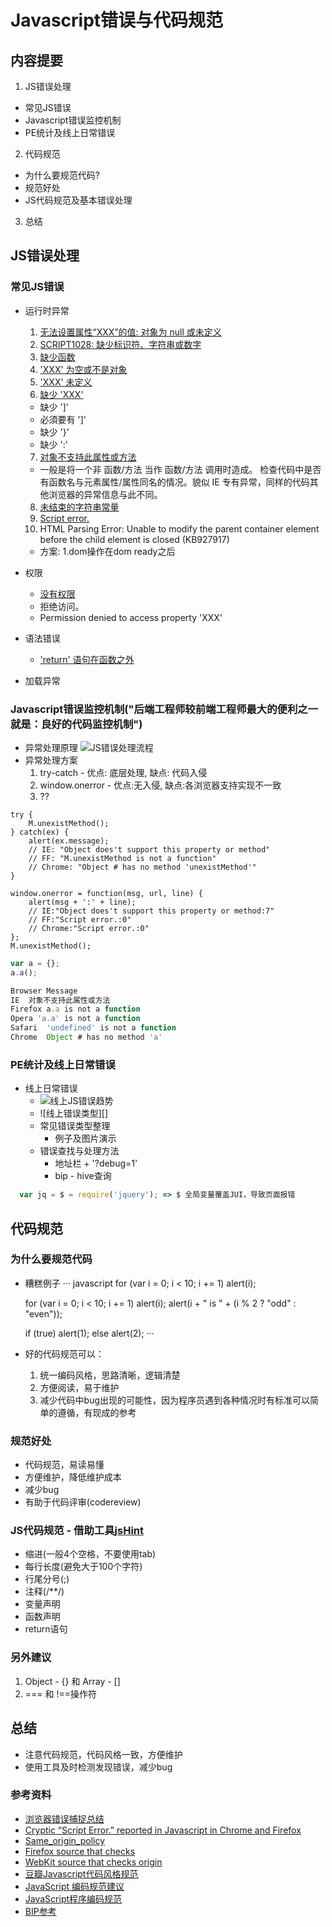 Javascript错误与代码规范
========================


## 内容提要
 1. JS错误处理
   - 常见JS错误
   - Javascript错误监控机制
   - PE统计及线上日常错误

 2. 代码规范
   - 为什么要规范代码?
   - 规范好处
   - JS代码规范及基本错误处理

 3. 总结


## JS错误处理

### 常见JS错误
  * 运行时异常
    1. [无法设置属性“XXX”的值: 对象为 null 或未定义](demo/1.html)
    2. [SCRIPT1028: 缺少标识符、字符串或数字](demo/2.html)
    3. [缺少函数](demo/3.html)
    4. ['XXX' 为空或不是对象](demo/4.html)
    5. ['XXX' 未定义](demo/5.html)
    6. [缺少 'XXX'](demo/6.html)
      - 缺少 ']'
      - 必須要有 ']'
      - 缺少 '}'
      - 缺少 ':'
    7. [对象不支持此属性或方法](demo/7.html)
      - 一般是将一个非 函数/方法 当作 函数/方法 调用时造成。 检查代码中是否有函数名与元素属性/属性同名的情况。貌似 IE 专有异常，同样的代码其他浏览器的异常信息与此不同。
    8. [未结束的字符串常量](demo/8.html)
    9. [Script error.](demo/9.html)
    10. HTML Parsing Error: Unable to modify the parent container element before the child element is closed (KB927917)
      - 方案: 1.dom操作在dom ready之后

  * 权限
    - [没有权限](demo/10.html)
    - 拒绝访问。
    - Permission denied to access property 'XXX'
  * 语法错误
    - ['return' 语句在函数之外](demo/11.html)
  * 加载异常


### Javascript错误监控机制("后端工程师较前端工程师最大的便利之一就是：良好的代码监控机制")
  - 异常处理原理
    ![JS错误处理流程][error-flow] <!-- 一个错误发生后，首先会被try-catch处理，如果没有被停止，则继续传递给window.onerror处理，如果没有被停止，则最终传递给浏览器控制台处理 -->
  - 异常处理方案
    1. try-catch - 优点: 底层处理, 缺点: 代码入侵
    2. window.onerror - 优点:无入侵, 缺点:各浏览器支持实现不一致
    3. ??

``` javascript(try - catch)
try {
    M.unexistMethod();
} catch(ex) {
    alert(ex.message);
    // IE: "Object does't support this property or method"
    // FF: "M.unexistMethod is not a function"
    // Chrome: "Object # has no method 'unexistMethod'"
}
```

``` javascript(window - onerror)
window.onerror = function(msg, url, line) {
    alert(msg + ':' + line);
    // IE:"Object does't support this property or method:7"
    // FF:"Script error.:0"
    // Chrome:"Script error.:0"
};
M.unexistMethod();
```

``` javascript
var a = {};
a.a();

Browser Message
IE  对象不支持此属性或方法
Firefox a.a is not a function
Opera 'a.a' is not a function
Safari  'undefined' is not a function
Chrome  Object # has no method 'a'
```


### PE统计及线上日常错误
  * 线上日常错误
    - ![线上JS错误趋势][js-error]
    - ![线上错误类型][]
    - 常见错误类型整理
      - 例子及图片演示
    - 错误查找与处理方法
      - 地址栏 + '?debug=1'
      - bip - hive查询

``` javascript
  var jq = $ = require('jquery'); => $ 全局变量覆盖JUI，导致页面报错
```


## 代码规范

### 为什么要规范代码
  - 糟糕例子
  ··· javascript
    for (var i = 0; i < 10; i += 1)
    alert(i);

    for (var i = 0; i < 10; i += 1)
    alert(i);
    alert(i + " is " + (i % 2 ? "odd" : "even"));

    if (true)
       alert(1);
    else
       alert(2);
  ···
  - 好的代码规范可以：
    1. 统一编码风格，思路清晰，逻辑清楚
    2. 方便阅读，易于维护
    3. 减少代码中bug出现的可能性，因为程序员遇到各种情况时有标准可以简单的遵循，有现成的参考

### 规范好处
  - 代码规范，易读易懂
  - 方便维护，降低维护成本
  - 减少bug
  - 有助于代码评审(codereview)

### JS代码规范 - 借助工具[jsHint][jsHint]
  - 缩进(一般4个空格，不要使用tab)
  - 每行长度(避免大于100个字符)
  - 行尾分号(;)
  - 注释(/**/)
  - 变量声明
  - 函数声明
  - return语句

### 另外建议
  1. Object - {} 和 Array - []
  2. === 和 !==操作符



## 总结
  - 注意代码规范，代码风格一致，方便维护
  - 使用工具及时检测发现错误，减少bug




### 参考资料
* [浏览器错误捕捉总结][js-browser-error]
* [Cryptic “Script Error.” reported in Javascript in Chrome and Firefox](http://stackoverflow.com/questions/5913978/cryptic-script-error-reported-in-javascript-in-chrome-and-firefox)
* [Same_origin_policy](http://en.wikipedia.org/wiki/Same_origin_policy)
* [Firefox source that checks](http://mxr.mozilla.org/mozilla-beta/source/dom/base/nsJSEnvironment.cpp#316)
* [WebKit source that checks origin](http://trac.webkit.org/browser/branches/chromium/648/Source/WebCore/dom/ScriptExecutionContext.cpp?rev=77122#L301)
* [豆瓣Javascript代码风格规范](https://docs.google.com/document/pub?id=17ICSeE4Qd04-1U-pphmKCAmfgJGEVjqDellbu4oAiqU)
* [JavaScript 编码规范建议](http://www.ibm.com/developerworks/cn/web/1008_wangdd_jscodingrule/)
* [JavaScript程序编码规范](http://dancewithnet.com/snapshot/code-conventions-for-the-javascript-programming-language/)
* [BIP参考](http://sharepoint/tech/webdivision/SitePages/Home.aspx)

[jsHint]: http://www.jshint.com/
[js-browser-error]: https://gist.github.com/neekey/4371159
[error-flow]: error/error-flow.png
[window-error]: http://www.impng.com/web-dev/window-onerror.html
[js-error]: error/error.png
[script-error]: error/script-error.jpg
